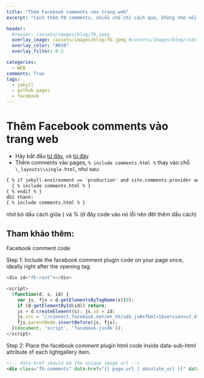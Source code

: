 ```yaml
---
title: "Thêm Facebook comments vào trang web"
excerpt: "Cách thêm FB comments, nhiều chỗ chỉ cách quá, không nhớ nổi!"

header:
  #teaser: /assets/images/blog/fb.jpeg
  overlay_image: /assets/images/blog/fb.jpeg #/assets/images/blog/staticman.jpg
  overlay_color: "#030"
  overlay_filter: 0.2

categories:
  - WEB
comments: True
tags:
  - jekyll
  - github pages
  - facebook
---
```


# Thêm Facebook comments vào trang web

- Hãy bắt đầu [từ đây](https://developers.facebook.com/apps), và [từ đây](https://developers.facebook.com/docs/javascript/quickstart)
- Thêm comments vào pages, `% include comments.html %` thay vào chỗ  `\_layouts\\single.html`, như sau:

```markdown
{ % if jekyll.environment == 'production' and site.comments.provider and page.comments % }
  { % include comments.html % }
{ % endif % }
đổi thành:
{ % include comments.html % }
```
nhớ bỏ dấu cách giữa { và % (ở đây code vào nó lỗi nên đêt thêm dấu cách)
  
## Tham khảo thêm:

Facebook comment code

Step 1: Include the facebook comment plugin code on your page once, ideally right after the opening <body> tag.

```javascript
<div id="fb-root"></div>

<script>
  (function(d, s, id) {
    var js, fjs = d.getElementsByTagName(s)[0];
    if (d.getElementById(id)) return;
    js = d.createElement(s); js.id = id;
    js.src = "//connect.facebook.net/en_US/sdk.js#xfbml=1&version=v2.4";
    fjs.parentNode.insertBefore(js, fjs);
  }(document, 'script', 'facebook-jssdk'));
</script>
```

Step 2: Place the facebook comment plugin html code inside data-sub-html attribute of each lightgallery item.

```html
<!-- data-href should be the unique image url -->
<div class="fb-comments" data-href="{{ page.url | absolute_url }}" data-width="400" data-numposts="5"></div>
```

<!-- <div class="fb-comments" data-href="{{ page.url | absolute_url }}" data-width="400" data-numposts="5"></div> -->
